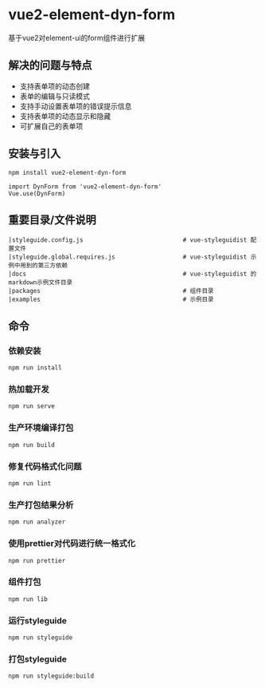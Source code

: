 # vue2-element-dyn-form

基于vue2对element-ui的form组件进行扩展

## 解决的问题与特点

* 支持表单项的动态创建
* 表单的编辑与只读模式
* 支持手动设置表单项的错误提示信息
* 支持表单项的动态显示和隐藏
* 可扩展自己的表单项

## 安装与引入

`npm install vue2-element-dyn-form`

```
import DynForm from 'vue2-element-dyn-form'
Vue.use(DynForm)
```


## 重要目录/文件说明

```
|styleguide.config.js                            # vue-styleguidist 配置文件
|styleguide.global.requires.js                   # vue-styleguidist 示例中用到的第三方依赖
|docs                                            # vue-styleguidist 的markdown示例文件目录
|packages                                        # 组件目录
|examples                                        # 示例目录
```

## 命令

### 依赖安装
```
npm run install
```

### 热加载开发
```
npm run serve
```

### 生产环境编译打包
```
npm run build
```

### 修复代码格式化问题
```
npm run lint
```

### 生产打包结果分析
```
npm run analyzer
```

### 使用prettier对代码进行统一格式化
```
npm run prettier
```

### 组件打包
```
npm run lib
```

### 运行styleguide
```
npm run styleguide
```

### 打包styleguide

```
npm run styleguide:build
```
